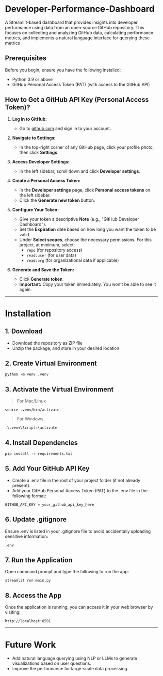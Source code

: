 # Developer-Performance-Dashboard
 A Streamlit-based dashboard that provides insights into developer performance using data from an open-source GitHub repository. This focuses on collecting and analyzing GitHub data, calculating performance metrics, and implements a natural language interface for querying these metrics

## Prerequisites
Before you begin, ensure you have the following installed:

- Python 3.9 or above
- GitHub Personal Access Token (PAT) (with access to the GitHub API)

## How to Get a GitHub API Key (Personal Access Token)?

1. **Log in to GitHub:**
   - Go to [github.com](https://github.com) and sign in to your account.

2. **Navigate to Settings:**
   - In the top-right corner of any GitHub page, click your profile photo, then click **Settings**.

3. **Access Developer Settings:**
   - In the left sidebar, scroll down and click **Developer settings**.

4. **Create a Personal Access Token:**
   - In the **Developer settings** page, click **Personal access tokens** on the left sidebar.
   - Click the **Generate new token** button.

5. **Configure Your Token:**
   - Give your token a descriptive **Note** (e.g., "GitHub Developer Dashboard").
   - Set the **Expiration** date based on how long you want the token to be valid.
   - Under **Select scopes**, choose the necessary permissions. For this project, at minimum, select:
     - `repo` (for repository access)
     - `read:user` (for user data)
     - `read:org` (for organizational data if applicable)
   
6. **Generate and Save the Token:**
   - Click **Generate token**.
   - **Important:** Copy your token immediately. You won’t be able to see it again. 

<hr> 

# Installation 

## 1. Download
- Download the repository as ZIP file
- Unzip the package, and store in your desired location

## 2. Create Virtual Environment
```
python -m venv .venv
```

## 3. Activate the Virtual Environment
> For Mac/Linux
```
source .venv/bin/activate
```
> For Windows
```
.\.venv\Scripts\activate
```    

## 4. Install Dependencies
```
pip install -r requirements.txt
```

## 5. Add Your GitHub API Key
- Create a .env file in the root of your project folder (if not already present).
- Add your GitHub Personal Access Token (PAT) to the .env file in the following format:
```
GITHUB_API_KEY = your_github_api_key_here
```

## 6. Update .gitignore
Ensure .env is listed in your .gitignore file to avoid accidentally uploading sensitive information:
```
.env
```

## 7. Run the Application
Open command prompt and type the following to run the app:
```
streamlit run main.py
```

## 8. Access the App
Once the application is running, you can access it in your web browser by visiting:
```
http://localhost:8501
```

<hr>

# Future Work
- Add natural language querying using NLP or LLMs to generate visualizations based on user questions.
- Improve the performance for large-scale data processing.




























